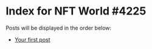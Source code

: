 # Index for NFT World #4225
Posts will be displayed in the order below:

- [Your first post](./001-first.md)

